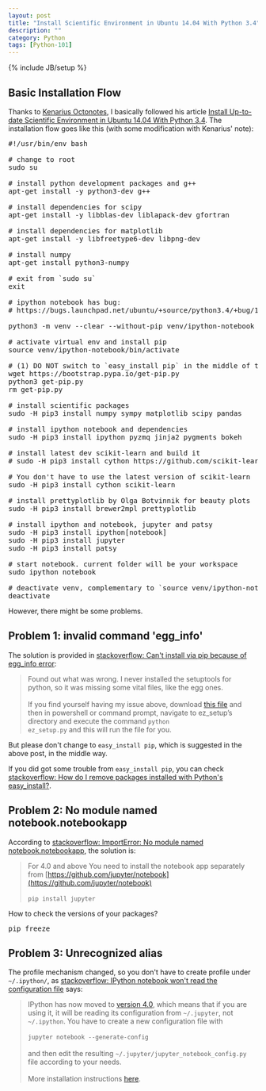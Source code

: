 ```yaml
---
layout: post
title: "Install Scientific Environment in Ubuntu 14.04 With Python 3.4"
description: ""
category: Python
tags: [Python-101]
---
```

{% include JB/setup %}

## Basic Installation Flow

Thanks to [Kenarius Octonotes](http://bikulov.org/), I basically followed his article [Install Up-to-date Scientific Environment in Ubuntu 14.04 With Python 3.4](http://bikulov.org/blog/2014/05/14/install-up-to-date-scientific-environment-in-ubuntu-14-dot-04-with-python-3-dot-4/). The installation flow goes like this (with some modification with Kenarius' note):

<pre class="prettyprint linenums">
#!/usr/bin/env bash

# change to root
sudo su

# install python development packages and g++
apt-get install -y python3-dev g++

# install dependencies for scipy
apt-get install -y libblas-dev liblapack-dev gfortran

# install dependencies for matplotlib
apt-get install -y libfreetype6-dev libpng-dev

# install numpy
apt-get install python3-numpy

# exit from `sudo su`
exit

# ipython notebook has bug:
# https://bugs.launchpad.net/ubuntu/+source/python3.4/+bug/1290847

python3 -m venv --clear --without-pip venv/ipython-notebook

# activate virtual env and install pip
source venv/ipython-notebook/bin/activate

# (1) DO NOT switch to `easy_install pip` in the middle of the installation flow
wget https://bootstrap.pypa.io/get-pip.py
python3 get-pip.py
rm get-pip.py

# install scientific packages
sudo -H pip3 install numpy sympy matplotlib scipy pandas

# install ipython notebook and dependencies
sudo -H pip3 install ipython pyzmq jinja2 pygments bokeh

# install latest dev scikit-learn and build it
# sudo -H pip3 install cython https://github.com/scikit-learn/scikit-learn/archive/master.zip

# You don't have to use the latest version of scikit-learn
sudo -H pip3 install cython scikit-learn

# install prettyplotlib by Olga Botvinnik for beauty plots
sudo -H pip3 install brewer2mpl prettyplotlib

# install ipython and notebook, jupyter and patsy
sudo -H pip3 install ipython[notebook]
sudo -H pip3 install jupyter
sudo -H pip3 install patsy

# start notebook. current folder will be your workspace
sudo ipython notebook

# deactivate venv, complementary to `source venv/ipython-notebook/bin/activate`
deactivate
</pre>

However, there might be some problems.

## Problem 1: invalid command 'egg_info'

The solution is provided in [stackoverflow: Can't install via pip because of egg_info error](http://stackoverflow.com/a/17890155):

> Found out what was wrong. I never installed the setuptools for python, so it was missing some vital files, like the egg ones.
> <br/>  
> If you find yourself having my issue above, download [this file](https://bitbucket.org/pypa/setuptools/raw/bootstrap/ez_setup.py) and then in powershell or command prompt, navigate to ez_setup’s directory and execute the command <code>python ez_setup.py</code> and this will run the file for you.

But please don't change to `easy_install pip`, which is suggested in the above post, in the middle way.

If you did got some trouble from `easy_install pip`, you can check [stackoverflow: How do I remove packages installed with Python's easy_install?](http://stackoverflow.com/questions/1231688/how-do-i-remove-packages-installed-with-pythons-easy-install).

## Problem 2: No module named notebook.notebookapp

According to [stackoverflow: ImportError: No module named notebook.notebookapp](http://stackoverflow.com/a/31459216), the solution is:

> For 4.0 and above You need to install the notebook app separately from [https://github.com/jupyter/notebook](https://github.com/jupyter/notebook)
> <br/>  
> <code>pip install jupyter</code>

How to check the versions of your packages?

<pre class="prettyprint linenums">
pip freeze
</pre>

## Problem 3: Unrecognized alias

The profile mechanism changed, so you don't have to create profile under `~/.ipython/`, as [stackoverflow: IPython notebook won't read the configuration file](http://stackoverflow.com/a/31982416) says:

> IPython has now moved to [version 4.0](http://blog.jupyter.org/2015/08/12/first-release-of-jupyter/), which means that if you are using it, it will be reading its configuration from <code>~/.jupyter</code>, not <code>~/.ipython</code>. You have to create a new configuration file with
> <br/>  
> <code>jupyter notebook --generate-config</code>
> <br/>  
> and then edit the resulting <code>~/.jupyter/jupyter_notebook_config.py</code> file according to your needs.
> <br/>  
> More installation instructions [here](https://jupyter.readthedocs.org/en/latest/config.html).
